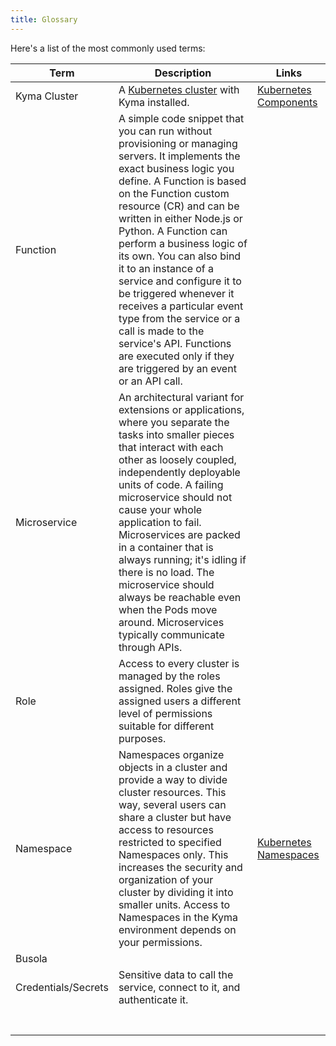 ```yaml
---
title: Glossary
---
```


<!-- Content partly copied from [SKR docu: Basic Concepts](https://help.sap.com/viewer/DRAFT/65de2977205c403bbc107264b8eccf4b/Cloud/en-US/468c2f3c3ca24c2c8497ef9f83154c44.html#loio4a0dd09368ce40bfa3c99cae46de49e1) -->

Here's a list of the most commonly used terms:

| Term                | Description                                                                                                                                                                                                                                                                                                                                                                                                                                                                         | Links |
| ------------------- | ----------------------------------------------------------------------------------------------------------------------------------------------------------------------------------------------------------------------------------------------------------------------------------------------------------------------------------------------------------------------------------------------------------------------------------------------------------------------------------- | ----- |
| Kyma Cluster        | A [Kubernetes cluster](https://kubernetes.io/docs/reference/glossary/?fundamental=true#term-cluster) with Kyma installed.                                                                                                                                                                                                                                                                                                                                                                                                                                                                 | [Kubernetes Components](https://kubernetes.io/docs/concepts/overview/components/) |
| Function            | A simple code snippet that you can run without provisioning or managing servers. It implements the exact business logic you define. A Function is based on the Function custom resource (CR) and can be written in either Node.js or Python. A Function can perform a business logic of its own. You can also bind it to an instance of a service and configure it to be triggered whenever it receives a particular event type from the service or a call is made to the service's API. Functions are executed only if they are triggered by an event or an API call. |       |
| Microservice        | An architectural variant for extensions or applications, where you separate the tasks into smaller pieces that interact with each other as loosely coupled, independently deployable units of code. A failing microservice should not cause your whole application to fail. Microservices are packed in a container that is always running; it's idling if there is no load. The microservice should always be reachable even when the Pods move around. Microservices typically communicate through APIs.                                                                                                                                                                   |       |
| Role                | Access to every cluster is managed by the roles assigned. Roles give the assigned users a different level of permissions suitable for different purposes.                                                                                                                                                                                                                                                                                                                  |       |
| Namespace           | Namespaces organize objects in a cluster and provide a way to divide cluster resources. This way, several users can share a cluster but have access to resources restricted to specified Namespaces only. This increases the security and organization of your cluster by dividing it into smaller units. Access to Namespaces in the Kyma environment depends on your permissions.                                                                                     | [Kubernetes Namespaces](https://kubernetes.io/docs/concepts/overview/working-with-objects/namespaces/) |
| Busola              |                                                                                                                                                                                                                                                                                                                                                                                                                                                                                     |       |
| Credentials/Secrets | Sensitive data to call the service, connect to it, and authenticate it.                                                                                                                                                                                                                                                                                                                                                                                                             |       |
|                     |                                                                                                                                                                                                                                                                                                                                                                                                                                                                                     |       |
|                     |                                                                                                                                                                                                                                                                                                                                                                                                                                                                                     |       |
|                     |                                                                                                                                                                                                                                                                                                                                                                                                                                                                                     |       |
|                     |                                                                                                                                                                                                                                                                                                                                                                                                                                                                                     |       |
|                     |                                                                                                                                                                                                                                                                                                                                                                                                                                                                                     |       |
|                     |                                                                                                                                                                                                                                                                                                                                                                                                                                                                                     |       |
|                     |                                                                                                                                                                                                                                                                                                                                                                                                                                                                                     |       |
